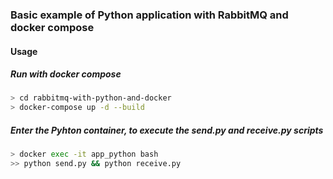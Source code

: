### Basic example of Python application with RabbitMQ and docker compose

#### Usage

##### Run with docker compose

```sh
> cd rabbitmq-with-python-and-docker
> docker-compose up -d --build
```

##### Enter the Pyhton container, to execute the send.py and receive.py scripts 

```sh
> docker exec -it app_python bash
>> python send.py && python receive.py
```